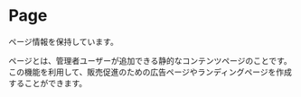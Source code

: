 # Page

ページ情報を保持しています。

ページとは、管理者ユーザーが追加できる静的なコンテンツページのことです。この機能を利用して、販売促進のための広告ページやランディングページを作成することができます。

